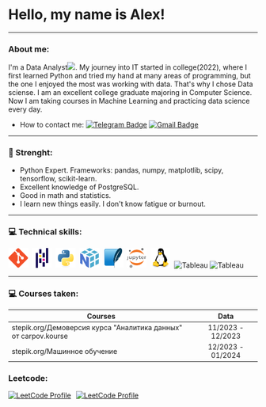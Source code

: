   <a name="readme-top"></a>

# Hello, my name is Alex!

---

### About me:

I'm a Data Analyst<img src="https://media.giphy.com/media/WUlplcMpOCEmTGBtBW/giphy.gif" width="30px">. My journey into IT started in college(2022), where I first learned Python and tried my hand at many areas of programming, but the one I enjoyed the most was working with data. That's why I chose Data sciense. I am an excellent college graduate majoring in Computer Science. Now I am taking courses in Machine Learning and practicing data science every day.

- How to contact me: [![Telegram Badge](https://img.shields.io/badge/-filimonovalexey-blue?style=flat&logo=Telegram&logoColor=white)](https://t.me/YEGERMISTERBLYAT) [![Gmail Badge](https://img.shields.io/badge/-Gmail-red?style=flat&logo=Gmail&logoColor=white)](mailto:alexnoomad@gmail.com)

---

### 💪 Strenght:

- Python Expert. Frameworks: pandas, numpy, matplotlib, scipy, tensorflow, scikit-learn.
- Excellent knowledge of PostgreSQL.
- Good in math and statistics.
- I learn new things easily. I don't know fatigue or burnout.

---

### 💻 Technical skills:

<div>
  <img src="https://github.com/devicons/devicon/blob/master/icons/git/git-original.svg" title="git" alt="git" width="40" height="40"/>&nbsp
  <img src="https://github.com/devicons/devicon/blob/master/icons/pandas/pandas-original.svg" title="pandas" alt="pandas" width="40" height="40"/>&nbsp
  <img src="https://github.com/devicons/devicon/blob/master/icons/python/python-original.svg" title="python" alt="python" width="40" height="40"/>&nbsp
  <img src="https://github.com/devicons/devicon/blob/master/icons/numpy/numpy-original.svg" title="numpy" alt="numpy" width="40" height="40"/>&nbsp
  <img src="https://github.com/devicons/devicon/blob/master/icons/sqlite/sqlite-original.svg" title="sqlite" alt="sqlite" width="40" height="40"/>&nbsp
  <img src="https://github.com/devicons/devicon/blob/master/icons/jupyter/jupyter-original-wordmark.svg" title="jupyter" alt="jupyter" width="40" height="40"/>&nbsp
  <img src="https://github.com/devicons/devicon/blob/master/icons/linux/linux-original.svg" title="linux" alt="linux" width="40" height="40"/>&nbsp
  <img src="https://seeklogo.com/images/T/tableau-software-logo-F1CE2CA54A-seeklogo.com.png" alt="Tableau" width="40" height="40"/>
  <img src="https://cdn.icon-icons.com/icons2/2415/PNG/512/postgresql_plain_logo_icon_146389.png" alt="Tableau" width="40" height="40"/>
</div>

---

### 💻 Courses taken:

| Courses                                                         | Data              |
| ----------------------------------------------------------------| :---------------: |
| stepik.org/Демоверсия курса "Аналитика данных" от carpov.kourse | 11/2023 - 12/2023 |
| stepik.org/Машинное обучение                                    | 12/2023 - 01/2024 |

### Leetcode:

<div style="display: flex; align-items: center;">
  <a href="https://leetcode.com/alex228228/">
    <img src="https://cdn.iconscout.com/icon/free/png-256/free-leetcode-3628885-3030025.png" alt="LeetCode Profile" width="40" height="40">
  </a>
  <a href="https://leetcode.com/alex228228/" style="margin-left: 10px;">
    <img src="https://img.shields.io/badge/LeetCode-alex228228-brightgreen" alt="LeetCode Profile">
  </a>
</div>



